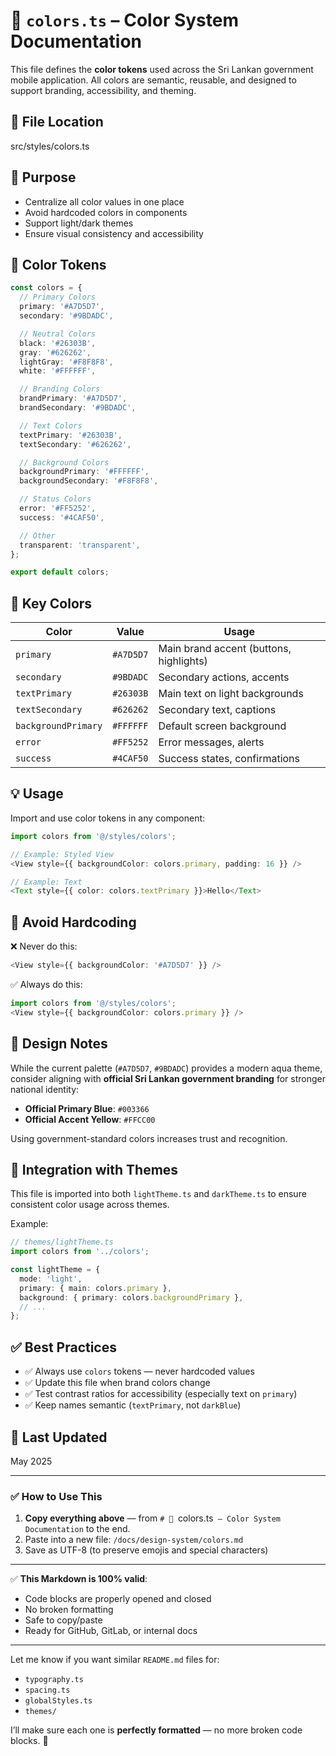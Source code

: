 # 🎨 `colors.ts` – Color System Documentation

This file defines the **color tokens** used across the Sri Lankan government mobile application. All colors are semantic, reusable, and designed to support branding, accessibility, and theming.

## 🔹 File Location
src/styles/colors.ts


## 🎯 Purpose

- Centralize all color values in one place
- Avoid hardcoded colors in components
- Support light/dark themes
- Ensure visual consistency and accessibility

## 🧩 Color Tokens

```ts
const colors = {
  // Primary Colors
  primary: '#A7D5D7',
  secondary: '#9BDADC',

  // Neutral Colors
  black: '#26303B',
  gray: '#626262',
  lightGray: '#F8F8F8',
  white: '#FFFFFF', 

  // Branding Colors
  brandPrimary: '#A7D5D7',
  brandSecondary: '#9BDADC',

  // Text Colors
  textPrimary: '#26303B',
  textSecondary: '#626262',

  // Background Colors
  backgroundPrimary: '#FFFFFF',
  backgroundSecondary: '#F8F8F8',

  // Status Colors
  error: '#FF5252',
  success: '#4CAF50',

  // Other
  transparent: 'transparent',
};

export default colors;
```

## 📌 Key Colors

| Color | Value | Usage |
|------|-------|------|
| `primary` | `#A7D5D7` | Main brand accent (buttons, highlights) |
| `secondary` | `#9BDADC` | Secondary actions, accents |
| `textPrimary` | `#26303B` | Main text on light backgrounds |
| `textSecondary` | `#626262` | Secondary text, captions |
| `backgroundPrimary` | `#FFFFFF` | Default screen background |
| `error` | `#FF5252` | Error messages, alerts |
| `success` | `#4CAF50` | Success states, confirmations |

## 💡 Usage

Import and use color tokens in any component:

```ts
import colors from '@/styles/colors';

// Example: Styled View
<View style={{ backgroundColor: colors.primary, padding: 16 }} />

// Example: Text
<Text style={{ color: colors.textPrimary }}>Hello</Text>
```

## 🛑 Avoid Hardcoding

❌ Never do this:
```ts
<View style={{ backgroundColor: '#A7D5D7' }} />
```

✅ Always do this:
```ts
import colors from '@/styles/colors';
<View style={{ backgroundColor: colors.primary }} />
```

## 🎨 Design Notes

While the current palette (`#A7D5D7`, `#9BDADC`) provides a modern aqua theme, consider aligning with **official Sri Lankan government branding** for stronger national identity:

- **Official Primary Blue**: `#003366`
- **Official Accent Yellow**: `#FFCC00`

Using government-standard colors increases trust and recognition.

## 🔄 Integration with Themes

This file is imported into both `lightTheme.ts` and `darkTheme.ts` to ensure consistent color usage across themes.

Example:
```ts
// themes/lightTheme.ts
import colors from '../colors';

const lightTheme = {
  mode: 'light',
  primary: { main: colors.primary },
  background: { primary: colors.backgroundPrimary },
  // ...
};
```

## ✅ Best Practices

- ✅ Always use `colors` tokens — never hardcoded values
- ✅ Update this file when brand colors change
- ✅ Test contrast ratios for accessibility (especially text on `primary`)
- ✅ Keep names semantic (`textPrimary`, not `darkBlue`)

## 📅 Last Updated
May 2025

---

### ✅ How to Use This

1. **Copy everything above** — from `# 🎨 `colors.ts` – Color System Documentation` to the end.
2. Paste into a new file: `/docs/design-system/colors.md`
3. Save as UTF-8 (to preserve emojis and special characters)

---

✅ **This Markdown is 100% valid**:
- Code blocks are properly opened and closed
- No broken formatting
- Safe to copy/paste
- Ready for GitHub, GitLab, or internal docs

---

Let me know if you want similar `README.md` files for:
- `typography.ts`
- `spacing.ts`
- `globalStyles.ts`
- `themes/`

I’ll make sure each one is **perfectly formatted** — no more broken code blocks. 🙌